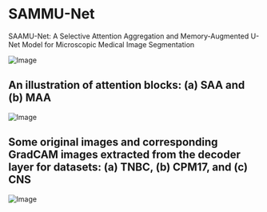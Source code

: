 # SAMMU-Net
SAAMU-Net: A Selective Attention Aggregation and Memory-Augmented U-Net Model for Microscopic Medical Image Segmentation

![Image](https://github.com/user-attachments/assets/1c08a902-ee45-40c9-ab60-4e3271e9dfb7)

## An illustration of attention blocks: (a) SAA and (b) MAA
![Image](https://github.com/user-attachments/assets/fe3e91da-c216-4dac-be08-de1078a47107)
## Some original images and corresponding GradCAM images extracted from the decoder layer for datasets: (a) TNBC, (b) CPM17, and (c) CNS
![Image](https://github.com/user-attachments/assets/071d9978-c432-433d-982e-3a080eda179b)
